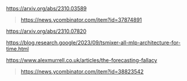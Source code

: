 https://arxiv.org/abs/2310.03589
> https://news.ycombinator.com/item?id=37874891

https://arxiv.org/abs/2310.07820

https://blog.research.google/2023/09/tsmixer-all-mlp-architecture-for-time.html

https://www.alexmurrell.co.uk/articles/the-forecasting-fallacy
> https://news.ycombinator.com/item?id=38823542